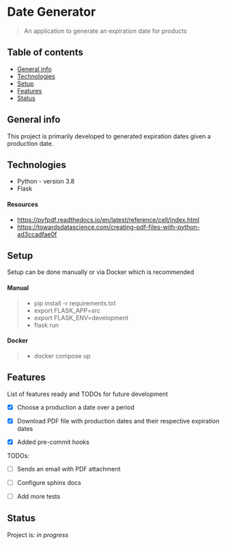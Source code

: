 # Date Generator

> An application to generate an expiration date for products

## Table of contents

- [General info](#general-info)
- [Technologies](#technologies)
- [Setup](#setup)
- [Features](#features)
- [Status](#status)

## General info

This project is primarily developed to generated expiration dates given a production date.


## Technologies

- Python - version 3.8
- Flask
#### Resources
- https://pyfpdf.readthedocs.io/en/latest/reference/cell/index.html
- https://towardsdatascience.com/creating-pdf-files-with-python-ad3ccadfae0f

## Setup

Setup can be done manually or via Docker which is recommended
#### Manual

> - pip install -r requirements.txt
> - export FLASK_APP=src
> - export FLASK_ENV=development
> - flask run

#### Docker

> - docker compose up


## Features

List of features ready and TODOs for future development

- [x] Choose a production a date over a period
- [x] Download PDF file with production dates and their respective expiration dates
- [x] Added pre-commit hooks


TODOs:

- [ ] Sends an email with PDF attachment
- [ ] Configure sphinx docs
- [ ] Add more tests


## Status

Project is: _in progress_
